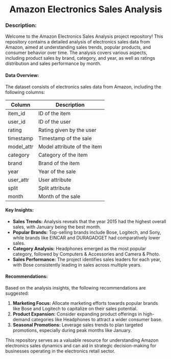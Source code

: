 <div align="center"><h1><strong>Amazon Electronics Sales Analysis</strong></h1>
</div>

### Description:
Welcome to the Amazon Electronics Sales Analysis project repository! This repository contains a detailed analysis of electronics sales data from Amazon, aimed at understanding sales trends, popular products, and consumer behavior over time. The analysis covers various aspects, including product sales by brand, category, and year, as well as ratings distribution and sales performance by month.

#### Data Overview:
The dataset consists of electronics sales data from Amazon, including the following columns:

| Column      | Description                                         |
|-------------|-----------------------------------------------------|
| item_id     | ID of the item                                      |
| user_id     | ID of the user                                      |
| rating      | Rating given by the user                            |
| timestamp   | Timestamp of the sale                                |
| model_attr  | Model attribute of the item                         |
| category    | Category of the item                                 |
| brand       | Brand of the item                                   |
| year        | Year of the sale                                     |
| user_attr   | User attribute                                      |
| split       | Split attribute                                     |
| month       | Month of the sale                                    |

#### Key Insights:
- **Sales Trends:** Analysis reveals that the year 2015 had the highest overall sales, with January being the best month.
- **Popular Brands:** Top-selling brands include Bose, Logitech, and Sony, while brands like EINCAR and DURAGADGET had comparatively lower sales.
- **Category Analysis:** Headphones emerged as the most popular category, followed by Computers & Accessories and Camera & Photo.
- **Sales Performance:** The project identifies sales leaders for each year, with Bose consistently leading in sales across multiple years.

#### Recommendations:
Based on the analysis insights, the following recommendations are suggested:
1. **Marketing Focus:** Allocate marketing efforts towards popular brands like Bose and Logitech to capitalize on their sales potential.
2. **Product Expansion:** Consider expanding product offerings in high-demand categories like Headphones to attract a wider consumer base.
3. **Seasonal Promotions:** Leverage sales trends to plan targeted promotions, especially during peak months like January.

This repository serves as a valuable resource for understanding Amazon electronics sales dynamics and can aid in strategic decision-making for businesses operating in the electronics retail sector.
